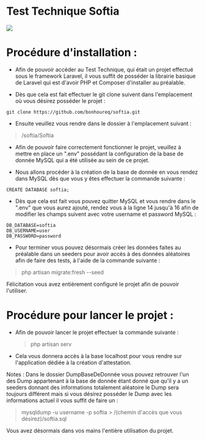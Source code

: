 # Test Technique Softia

![](https://media-exp1.licdn.com/dms/image/C4D1BAQGOr8hS0LXppQ/company-background_10000/0/1557303164792?e=2159024400&v=beta&t=qRwdIy4Zpb5-usIEftTkmvKwCjb0ewD8ydHvFro2v1o)

# Procédure d'installation :

- Afin de pouvoir accéder au Test Technique, qui était un projet effectué sous le framework Laravel, il vous suffit de posséder la librairie basique de Laravel qui est d'avoir PHP et Composer d'installer au préalable.

- Dès que cela est fait effectuer le git clone suivent dans l'emplacement où vous désirez posséder le projet :

```
git clone https://github.com/bonhoureq/softia.git
```

- Ensuite veuillez vous rendre dans le dossier à l'emplacement suivant :

> /softia/Softia

- Afin de pouvoir faire correctement fonctionner le projet, veuillez à mettre en place un ".env" possédant la configuration de la base de donnée MySQL qui a été utilisée au sein de ce projet.

- Nous allons procéder à la création de la base de donnée en vous rendez dans MySQL dès que vous y êtes effectuer la commande suivante :

```
CREATE DATABASE softia;
```

- Dès que cela est fait vous pouvez quitter MySQL et vous rendre dans le ".env" que vous aurez ajouté, rendez vous à la ligne 14 jusqu'à 16 afin de modifier les champs suivent avec votre username et password MySQL :

```
DB_DATABASE=softia
DB_USERNAME=user
DB_PASSWORD=password
```

- Pour terminer vous pouvez désormais créer les données faites au préalable dans un seeders pour avoir accès à des données aléatoires afin de faire des tests, à l'aide de la commande suivante :

> php artisan migrate:fresh --seed

Félicitation vous avez entièrement configuré le projet afin de pouvoir l'utiliser.

# Procédure pour lancer le projet :

- Afin de pouvoir lancer le projet effectuer la commande suivante :

  > php artisan serv

- Cela vous donnera accès à la base localhost pour vous rendre sur l'application dédiée à la création d'attestation.

Notes : Dans le dossier DumpBaseDeDonnée vous pouvez retrouver l'un des Dump appartenant à la base de donnée étant donné que qu'il y a un seeders donnant des informations totalement aléatoire le Dump sera toujours différent mais si vous désirez posséder le Dump avec les informations actuel il vous suffit de faire un :

> mysqldump -u username -p softia > /(chemin d'accès que vous désirez)/softia.sql

Vous avez désormais dans vos mains l'entière utilisation du projet.
